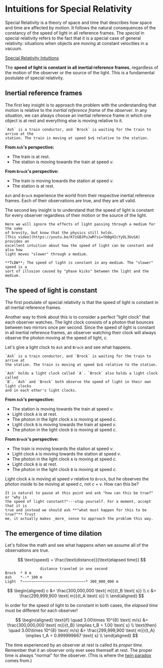 # Intuitions for Special Relativity

Special Relativity is a theory of space and time that describes how space and
time are affected by motion. It follows the natural consequences of the
constancy of the speed of light in all reference frames. The _special_ in
special relativity refers to the fact that it is a special case of general
relativity: situations when objects are moving at constant velocities in a
vacuum.

[Special Relativity Intuitions](https://www.youtube.com/playlist?list=PLawLaqps30oBmdbw_D-AI1RQUoCO7Wr1K)

The **speed of light is constant in all inertial reference frames**, regardless
of the motion of the observer or the source of the light. This is a fundamental
postulate of special relativity.

## Inertial reference frames

The first key insight is to approach the problem with the understanding that
motion is relative to the _inertial reference frame_ of the _observer_. In any
situation, we can always choose an inertial reference frame in which one object
is at rest and everything else is moving relative to it.

```admonish example
`Ash` is a train conductor, and `Brock` is waiting for the train to arrive at the
station. The train is moving at speed $v$ relative to the station.
```
**From `Ash`'s perspective:**
- The train is at rest.
- The station is moving towards the train at speed $v$.

**From `Brock`'s perspective:**
- The train is moving towards the station at speed $v$.
- The station is at rest.

`Ash` and `Brock` experience the world from their respective inertial reference
frames. Each of their observations are true, and they are all valid.

The second key insight is to understand that the speed of light is constant for
every observer regardless of their motion or the source of the light.

```admonish note
Here we will ignore the effects of light passing through a medium for the sake
of brevity, but know that the physics still holds.
[This video](https://youtu.be/KTzGBJPuJwM?si=YbBgHIcYyOL3UuSA) provides an
excellent intuition about how the speed of light can be constant and also how
light moves "slower" through a medium.

**TLDW**; The speed of light is constant in any medium. The "slower" speed is a
sort of illusion caused by "phase kicks" between the light and the medium.
```

## The speed of light is constant

The first postulate of special relativity is that the speed of light is constant
in all inertial reference frames. 

Another way to think about this is to consider a perfect "light clock" that each
observer watches. The light clock consists of a photon that bounces between two
mirrors once per second. Since the speed of light is constant in all inertial
reference frames, an observer watching their clock will always observe the
photon moving at the speed of light, $c$.

Let's give a light clock to `Ash` and `Brock` and see what happens.

```admonish example
`Ash` is a train conductor, and `Brock` is waiting for the train to arrive at
the station. The train is moving at speed $v$ relative to the station.

`Ash` holds a light clock called `A`. `Brock` also holds a light clock called
`B`. `Ash` and `Brock` both observe the speed of light in their own light clocks
and in each other's light clocks.
```

**From `Ash`'s perspective:**
- The station is moving towards the train at speed $v$.
- Light clock `A` is at rest.
- The photon in the light clock `A` is moving at speed $c$.
- Light clock `B` is moving towards the train at speed $v$.
- The photon in the light clock `B` is moving at speed $c$.

**From `Brock`'s perspective:**
- The train is moving towards the station at speed $v$.
- Light clock `A` is moving towards the station at speed $v$.
- The photon in the light clock `A` is moving at speed $c$.
- Light clock `B` is at rest.
- The photon in the light clock `B` is moving at speed $c$.

Light clock `A` is moving at speed $v$ relative to `Brock`, but he observes the
photon inside to be moving at speed $c$, not $c+v$. How can this be?

```admonish tip
It is natural to pause at this point and ask "how can this be true?" or "why is
the speed of light constant?"---stop yourself. For a moment, accept that it is
true and instead we should ask **"what must happen for this to be true?"** Trust
me, it actually makes _more_ sense to approach the problem this way.
```

## The emergence of time dilation

Let's follow the math and see what happens when we assume all of the
observations are true.

$$
\text{speed} = \frac{\text{distance}}{\text{elapsed time}}
$$


```text
                distance traveled in one second
Brock  * 0 m
Ash    *--* 100 m
Light  *~~~~~~~~~~~~~~~~~~~~~~~~~~~~~* 300_000_000 m
```

$$
\begin{aligned}
c &= \frac{300,000,000 \text{ m}}{t_B \text{ s}} \\
c &= \frac{299,999,900 \text{ m}}{t_A \text{ s}} \\
\end{aligned}
$$

In order for the speed of light to be constant in both cases, the _elapsed time_
must be different for each observer!

$$
\begin{aligned}
\text{if} \quad 3.00\times 10^{8} \text{ m/s} &= \frac{300,000,000 \text{ m}}{t_B} \implies t_B = 1.00 \text{ s} \\
\text{then} \quad 3.00\times 10^{8} \text{ m/s} &= \frac{299,999,900 \text{ m}}{t_A} \implies t_A = 0.999999667 \text{ s} \\
\end{aligned}
$$

The time experienced by an observer at rest is called its _proper time_.
Remember that it an observer only ever sees themself at rest. The proper time is
always "normal" for the observer. (This is where the
[twin paradox](https://www.youtube.com/watch?v=GsMqCHCV5Xc) comes from.)
